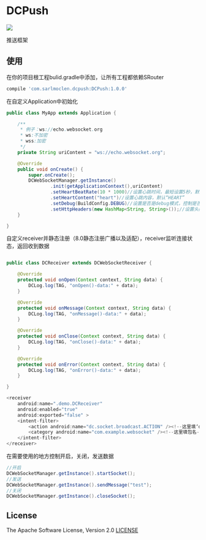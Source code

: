 # DCPush
![](https://img.shields.io/badge/release-1.0.0-brightgreen.svg)

推送框架

## 使用

在你的项目根工程bulid.gradle中添加，让所有工程都依赖SRouter
 
```gradle
compile 'com.sarlmoclen.dcpush:DCPush:1.0.0'
```

在自定义Application中初始化

```java
public class MyApp extends Application {

    /**
     * 例子：ws://echo.websocket.org
     * ws:不加密
     * wss:加密
     */
    private String uriContent = "ws://echo.websocket.org";

    @Override
    public void onCreate() {
        super.onCreate();
        DCWebSocketManager.getInstance()
                .init(getApplicationContext(),uriContent)
                .setHeartBeatRate(10 * 1000)//设置心跳时间，最短设置5秒，默认5秒
                .setHeartContent("heart")//设置心跳内容，默认“HEART”
                .setDebug(BuildConfig.DEBUG)//设置是否是debug模式，控制是否打印log，默认关闭
                .setHttpHeaders(new HashMap<String, String>());//设置头内容，默认空
    }

}
```
 
自定义receiver并静态注册（8.0静态注册广播以及适配），receiver监听连接状态，返回收到数据

```java

public class DCReceiver extends DCWebSocketReceiver {

    @Override
    protected void onOpen(Context context, String data) {
        DCLog.log(TAG, "onOpen()-data:" + data);
    }

    @Override
    protected void onMessage(Context context, String data) {
        DCLog.log(TAG, "onMessage()-data:" + data);
    }

    @Override
    protected void onClose(Context context, String data) {
        DCLog.log(TAG, "onClose()-data:" + data);
    }

    @Override
    protected void onError(Context context, String data) {
        DCLog.log(TAG, "onError()-data:" + data);
    }

}

<receiver
    android:name=".demo.DCReceiver"
    android:enabled="true"
    android:exported="false" >
    <intent-filter>
        <action android:name="dc.socket.broadcast.ACTION" /><!--这里填‘dc.socket.broadcast.ACTION’-->
        <category android:name="com.example.websocket" /><!--这里填包名-->
    </intent-filter>
</receiver>
```
 
在需要使用的地方控制开启，关闭，发送数据

```java
//开启
DCWebSocketManager.getInstance().startSocket();
//发送
DCWebSocketManager.getInstance().sendMessage("test");
//关闭
DCWebSocketManager.getInstance().closeSocket();
```

## License
The Apache Software License, Version 2.0  [LICENSE](http://www.apache.org/licenses/LICENSE-2.0.txt)
